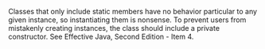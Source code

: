 Classes that only include static members have no behavior particular to any
given instance, so instantiating them is nonsense. To prevent users from
mistakenly creating instances, the class should include a private constructor.
See Effective Java, Second Edition - Item 4.
